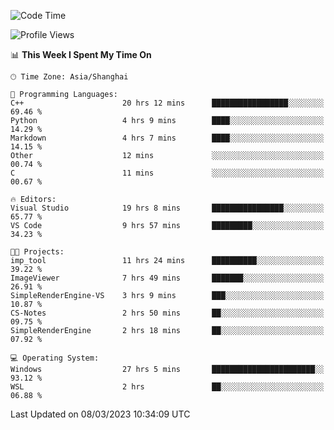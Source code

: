<!--START_SECTION:waka-->
![Code Time](http://img.shields.io/badge/Code%20Time-744%20hrs%2011%20mins-blue)

![Profile Views](http://img.shields.io/badge/Profile%20Views-3-blue)

📊 **This Week I Spent My Time On** 

```text
🕑︎ Time Zone: Asia/Shanghai

💬 Programming Languages: 
C++                      20 hrs 12 mins      █████████████████░░░░░░░░   69.46 % 
Python                   4 hrs 9 mins        ████░░░░░░░░░░░░░░░░░░░░░   14.29 % 
Markdown                 4 hrs 7 mins        ████░░░░░░░░░░░░░░░░░░░░░   14.15 % 
Other                    12 mins             ░░░░░░░░░░░░░░░░░░░░░░░░░   00.74 % 
C                        11 mins             ░░░░░░░░░░░░░░░░░░░░░░░░░   00.67 % 

🔥 Editors: 
Visual Studio            19 hrs 8 mins       ████████████████░░░░░░░░░   65.77 % 
VS Code                  9 hrs 57 mins       █████████░░░░░░░░░░░░░░░░   34.23 % 

🐱‍💻 Projects: 
imp_tool                 11 hrs 24 mins      ██████████░░░░░░░░░░░░░░░   39.22 % 
ImageViewer              7 hrs 49 mins       ███████░░░░░░░░░░░░░░░░░░   26.91 % 
SimpleRenderEngine-VS    3 hrs 9 mins        ███░░░░░░░░░░░░░░░░░░░░░░   10.87 % 
CS-Notes                 2 hrs 50 mins       ██░░░░░░░░░░░░░░░░░░░░░░░   09.75 % 
SimpleRenderEngine       2 hrs 18 mins       ██░░░░░░░░░░░░░░░░░░░░░░░   07.92 % 

💻 Operating System: 
Windows                  27 hrs 5 mins       ███████████████████████░░   93.12 % 
WSL                      2 hrs               ██░░░░░░░░░░░░░░░░░░░░░░░   06.88 % 
```


 Last Updated on 08/03/2023 10:34:09 UTC
<!--END_SECTION:waka-->